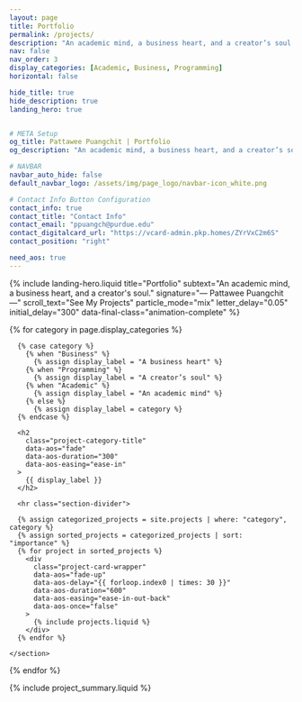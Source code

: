 ```yaml
---
layout: page
title: Portfolio
permalink: /projects/
description: "An academic mind, a business heart, and a creator’s soul. | Please see all of my projects on this page!"
nav: false
nav_order: 3
display_categories: [Academic, Business, Programming]
horizontal: false

hide_title: true
hide_description: true
landing_hero: true


# META Setup
og_title: Pattawee Puangchit | Portfolio
og_description: "An academic mind, a business heart, and a creator’s soul. | Please see all of my projects on this page!"

# NAVBAR
navbar_auto_hide: false
default_navbar_logo: /assets/img/page_logo/navbar-icon_white.png

# Contact Info Button Configuration
contact_info: true
contact_title: "Contact Info"
contact_email: "ppuangch@purdue.edu"
contact_digitalcard_url: "https://vcard-admin.pkp.homes/ZYrVxC2m6S"
contact_position: "right"

need_aos: true
---
```


<!-- Hero Section -->
{% include landing-hero.liquid
  title="Portfolio"
  subtext="An academic mind, a business heart, and a creator's soul."
  signature="— Pattawee Puangchit —"
  scroll_text="See My Projects"
  particle_mode="mix"
  letter_delay="0.05"
  initial_delay="300"
  data-final-class="animation-complete"
%}
<a id="projects-start"></a>

<!-- Scroll-stacked projects by category -->
<div class="project-feed">
  {% for category in page.display_categories %}
    <section class="project-category-block">
      
      {% case category %}
        {% when "Business" %}
          {% assign display_label = "A business heart" %}
        {% when "Programming" %}
          {% assign display_label = "A creator’s soul" %}
        {% when "Academic" %}
          {% assign display_label = "An academic mind" %}
        {% else %}
          {% assign display_label = category %}
      {% endcase %}

      <h2 
        class="project-category-title" 
        data-aos="fade"
        data-aos-duration="300"
        data-aos-easing="ease-in"
      >
        {{ display_label }}
      </h2>

      <hr class="section-divider">

      {% assign categorized_projects = site.projects | where: "category", category %}
      {% assign sorted_projects = categorized_projects | sort: "importance" %}
      {% for project in sorted_projects %}
        <div 
          class="project-card-wrapper"
          data-aos="fade-up"
          data-aos-delay="{{ forloop.index0 | times: 30 }}"
          data-aos-duration="600"
          data-aos-easing="ease-in-out-back"
          data-aos-once="false"
        >
          {% include projects.liquid %}
        </div>
      {% endfor %}
      
    </section>
  {% endfor %}
</div>

<!-- All Projects -->
{% include project_summary.liquid %}
